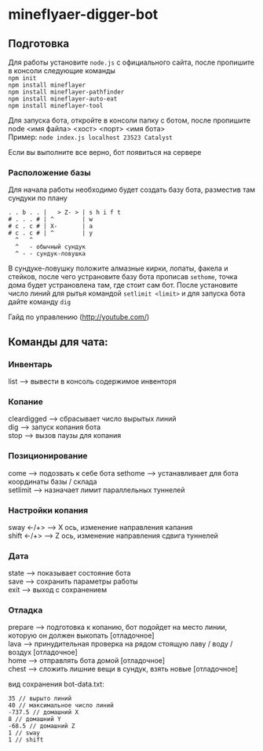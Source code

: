 # mineflyaer-digger-bot
## Подготовка  
Для работы установите `node.js` с официального сайта, после пропишите в консоли следующие команды  
`npm init`  
`npm install mineflayer`  
`npm install mineflayer-pathfinder`  
`npm install mineflayer-auto-eat`  
`npm install mineflayer-tool`  

Для запуска бота, откройте в консоли папку с ботом, после пропишите  
node <имя файла> <хост> <порт> <имя бота>  
Пример: `node index.js localhost 23523 Catalyst`  
  
Если вы выполните все верно, бот появиться на сервере  

### Расположение базы 
Для начала работы необходимо будет создать базу бота, разместив там сундуки по плану  
  
```
. . b . . |   > Z- > | s h i f t  
# . . . # | ^        | w  
# c . c # | X-       | a  
# c . c # | ^        | y  
  ^   ^  
  ^   - обычный сундук  
  ^ - - сундук-ловушка  
```  
  
В сундуке-ловушку положите алмазные кирки, лопаты, факела и стейков, после чего устрановите базу бота прописав `sethome`, точка дома будет устрановлена там, где стоит сам бот. После установите число линий для рытья командой `setlimit <limit>` и для запуска бота дайте команду `dig`  
  
Гайд по управлению (http://youtube.com/)

## Команды для чата:
  
### Инвентарь  
list --> вывести в консоль содержимое инвенторя  
  
### Копание  
cleardigged --> сбрасывает число вырытых линий  
dig --> запуск копания бота  
stop --> вызов паузы для копания  
  
### Позиционирование  
come --> подозвать к себе бота
sethome --> устанавливает для бота координаты базы / склада  
setlimit <limit> --> назначает лимит параллельных туннелей  

### Настройки копания  
sway <-/+> --> X ось, изменение направления капания  
shift <-/+> --> Z ось, изменение направления сдвига туннелей  

### Дата  
state --> показывает состояние бота  
save --> сохранить параметры работы  
exit --> выход с сохранением  
  
### Отладка  
prepare --> подготовка к копанию, бот подойдет на место линии, которую он должен выкопать [отладочное]  
lava --> принудительная проверка на рядом стоящую лаву / воду / воздух [отладочное]  
home --> отправлять бота домой [отладочное]  
chest --> сложить лишние вещи в сундук, взять новые [отладочное]  
  
вид сохранения bot-data.txt:  
```
35 // вырыто линий  
40 // максимальное число линий  
-737.5 // домашний X  
8 // домашний Y  
-68.5 // домашний Z  
1 // sway  
1 // shift  
```
